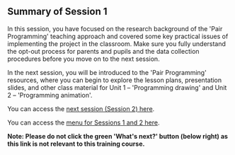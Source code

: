 ## Summary of Session 1

In this session, you have focused on the research background of the 'Pair Programming' teaching approach and covered some key practical issues of implementing the project in the classroom. Make sure you fully understand the opt-out process for parents and pupils and the data collection procedures before you move on to the next session.
 
In the next session, you will be introduced to the 'Pair Programming' resources, where you can begin to explore the lesson plans, presentation slides, and other class material for Unit 1 – 'Programming drawing' and Unit 2 – 'Programming animation'. 

You can access the [next session (Session 2) here](https://projects.raspberrypi.org/en/projects/gbic-pair-programming-2).

You can access the [menu for Sessions 1 and 2 here](https://projects.raspberrypi.org/en/pathways/gbic-pair-programming-training).

**Note: Please do not click the green 'What's next?' button (below right) as this link is not relevant to this training course.**
